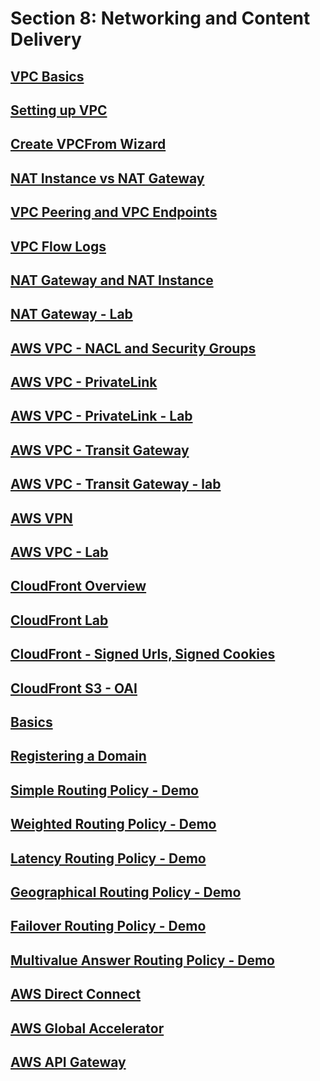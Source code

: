 # Section 8: Networking and Content Delivery


## [VPC Basics]()


## [Setting up VPC]()


## [Create VPCFrom Wizard]()


## [NAT Instance vs NAT Gateway]()


## [VPC Peering and VPC Endpoints]()


## [VPC Flow Logs]()


## [NAT Gateway and NAT Instance]()


## [NAT Gateway - Lab]()


## [AWS VPC - NACL and Security Groups]()


## [AWS VPC - PrivateLink]()


## [AWS VPC - PrivateLink - Lab]()


## [AWS VPC - Transit Gateway]()


## [AWS VPC - Transit Gateway - lab]()


## [AWS VPN]()


## [AWS VPC - Lab]()


## [CloudFront Overview]()


## [CloudFront Lab]()


## [CloudFront - Signed Urls, Signed Cookies]()


## [CloudFront S3 - OAI]()


## [Basics]()


## [Registering a Domain]()


## [Simple Routing Policy - Demo]()


## [Weighted Routing Policy - Demo]()


## [Latency Routing Policy - Demo]()


## [Geographical Routing Policy - Demo]()


## [Failover Routing Policy - Demo]()


## [Multivalue Answer Routing Policy - Demo]()


## [AWS Direct Connect]()


## [AWS Global Accelerator]()


## [AWS API Gateway]()


